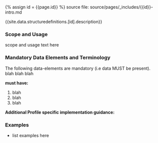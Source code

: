
{% assign id = {{page.id}} %}
source file: source/pages/\_includes/{{id}}-intro.md

{{site.data.structuredefinitions.[id].description}}

### Scope and Usage

scope and usage text here

### Mandatory Data Elements and Terminology

The following data-elements are mandatory (i.e data MUST be present). blah blah blah

**must have:**

1. blah
1. blah
1. blah

**Additional Profile specific implementation guidance:**

### Examples

- list examples here
